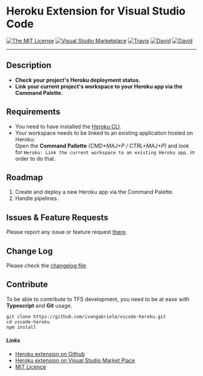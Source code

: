# Heroku Extension for Visual Studio Code

[![The MIT License](https://img.shields.io/badge/license-MIT-orange.svg?style=flat-square)](http://opensource.org/licenses/MIT)
[![Visual Studio Marketplace](https://vsmarketplacebadge.apphb.com/installs-short/ivangabriele.vscode-heroku.svg?style=flat-square)](https://marketplace.visualstudio.com/items?itemName=ivangabriele.vscode-heroku)
[![Travis](https://img.shields.io/travis/ivangabriele/vscode-heroku.svg?style=flat-square)](https://travis-ci.org/ivangabriele/vscode-heroku)
[![David](https://img.shields.io/david/ivangabriele/vscode-heroku.svg?style=flat-square)](https://david-dm.org/ivangabriele/vscode-heroku?type=dev)
[![David](https://img.shields.io/david/dev/ivangabriele/vscode-heroku.svg?style=flat-square)](https://david-dm.org/ivangabriele/vscode-heroku?type=dev)

---

## Description

- **Check your project's Heroku deployment status.**
- **Link your current project's workspace to your Heroku app via the Command Palette.**

## Requirements

- You need to have installed the [Heroku CLI](https://devcenter.heroku.com/articles/heroku-cli).
- Your workspace needs to be linked to an existing application hosted on Heroku:<br>
  Open the **Command Pallette** _(CMD+MAJ+P / CTRL+MAJ+P)_ and look for `Heroku: Link the current workspace
  to an existing Heroku app.` in order to do that.

## Roadmap

1. Create and deploy a new Heroku app via the Command Palette.
2. Handle pipelines.

## Issues & Feature Requests

Please report any issue or feature request [there](https://github.com/ivangabriele/vscode-heroku/issues).

## Change Log

Please check the [changelog file](https://github.com/ivangabriele/vscode-heroku/blob/master/CHANGELOG.md).

## Contribute

To be able to contribute to TFS development, you need to be at ease with **Typescript** and **Git** usage.

    git clone https://github.com/ivangabriele/vscode-heroku.git
    cd vscode-heroku
    npm install

#### Links

- [Heroku extension on Github](https://github.com/ivangabriele/vscode-heroku)
- [Heroku extension on Visual Studio Market Place](https://marketplace.visualstudio.com/items/ivangabriele.vscode-heroku)
- [MIT Licence](https://github.com/ivangabriele/vscode-heroku/blob/master/LICENSE)
